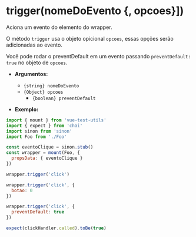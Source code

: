 # trigger(nomeDoEvento {, opcoes}])

Aciona um evento do elemento do wrapper.

O método `trigger` usa o objeto opicional `opcoes`, essas opções serão adicionadas ao evento.

Você pode rodar o preventDefault em um evento passando `preventDefault: true` no objeto de `opcoes`.

- **Argumentos:**
  - `{string} nomeDoEvento`
  - `{Object} opcoes`
    - `{boolean} preventDefault`

- **Exemplo:**

```js
import { mount } from 'vue-test-utils'
import { expect } from 'chai'
import sinon from 'sinon'
import Foo from './Foo'

const eventoClique = sinon.stub()
const wrapper = mount(Foo, {
  propsData: { eventoClique }
})

wrapper.trigger('click')

wrapper.trigger('click', {
  botao: 0
})

wrapper.trigger('click', {
  preventDefault: true
})

expect(clickHandler.called).toBe(true)
```

